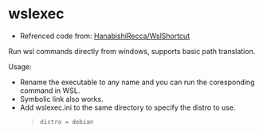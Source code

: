 # wslexec

- Refrenced code from: [HanabishiRecca/WslShortcut](https://github.com/HanabishiRecca/WslShortcut)

Run wsl commands directly from windows, supports basic path translation.

Usage:
  - Rename the executable to any name and you can run the coresponding command in WSL.
  - Symbolic link also works.
  - Add wslexec.ini to the same directory to specify the distro to use.
	> `distro = debian`